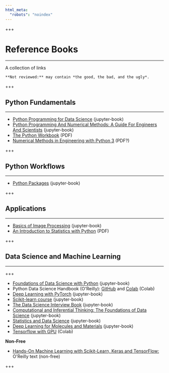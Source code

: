 ```yaml
---
html_meta:
  "robots": "noindex"
---
```


+++

# Reference Books
<hr>

A collection of links

```{admonition} Work in progress
**Not reviewed:** may contain *the good, the bad, and the ugly*.
```

+++

## Python Fundamentals
<hr>

* [Python Programming for Data Science](https://www.tomasbeuzen.com/python-programming-for-data-science) (jupyter-book)
* [Python Programming And Numerical Methods: A Guide For Engineers And Scientists](https://pythonnumericalmethods.berkeley.edu) (jupyter-book)
* [The Python Workbook](https://link-springer-com.libezp.lib.lsu.edu/book/10.1007/978-3-030-18873-3) (PDF)
* [Numerical Methods in Engineering with Python 3](https://www.cambridge.org/core/books/numerical-methods-in-engineering-with-python-3/95151C37C2F427F30DC90FA619FE79F9) (PDF?)

+++

## Python Workflows
<hr>

* [Python Packages](https://py-pkgs.org/) (jupyter-book)

+++

## Applications
<hr>

* [Basics of Image Processing](https://vincmazet.github.io/bip/) (jupyter-book)
* [An Introduction to Statistics with Python](https://link-springer-com.libezp.lib.lsu.edu/book/10.1007/978-3-319-28316-6) (PDF)

+++

## Data Science and Machine Learning
<hr>

+++

* [Foundations of Data Science with Python](https://jmshea.github.io/Foundations-of-Data-Science-with-Python) (jupyter-book)
* Python Data Science Handbook (O'Reilly): [GitHub](https://jakevdp.github.io/PythonDataScienceHandbook/) and [Colab](https://colab.research.google.com/github/jakevdp/PythonDataScienceHandbook/blob/master/notebooks/Index.ipynb) (Colab)
* [Deep Learning with PyTorch](https://www.tomasbeuzen.com/deep-learning-with-pytorch) (jupyter-book)
* [Scikit-learn course](https://inria.github.io/scikit-learn-mooc/) (jupyter-book)
* [The Data Science Interview Book](https://dipranjan.github.io/dsinterviewqns) (jupyter-book)
* [Computational and Inferential Thinking: The Foundations of Data Science](https://inferentialthinking.com) (jupyter-book)
* [Statistics and Data Science](http://theoryandpractice.org/stats-ds-book) (jupyter-book)
* [Deep Learning for Molecules and Materials](https://dmol.pub) (jupyter-book)
* [Tensorflow with GPU](https://colab.research.google.com/notebooks/gpu.ipynb) (Colab)

**Non-Free**

* [Hands-On Machine Learning with Scikit-Learn, Keras and TensorFlow:](https://www.oreilly.com/library/view/hands-on-machine-learning/9781492032632/) O'Reilly text (non-free)

+++
